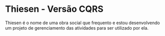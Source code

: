# Thiesen - Versão CQRS

Thiesen é o nome de uma obra social que frequento e estou desenvolvendo um projeto de gerenciamento das atividades para ser utilizado por ela.
